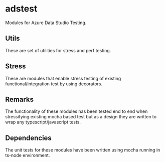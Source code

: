 # adstest
Modules for Azure Data Studio Testing.

## Utils
These are set of utilities for stress and perf testing.

## Stress
These are modules that enable stress testing of existing functional/integration test by using decorators.

## Remarks
The functionality of these modules has been tested end to end when stressifying existing mocha based test but as a design they are written to wrap any typescript/javascript tests.

## Dependencies
The unit tests for these modules have been written using mocha running in ts-node environment.
